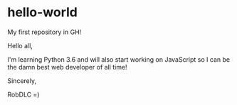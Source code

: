 # hello-world
My first repository in GH!

Hello all,

I'm learning Python 3.6 and will also start working on JavaScript 
so I can be the damn best web developer of all time! 

Sincerely,

RobDLC =)
